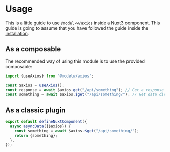 # Usage

This is a little guide to use `@model-w/axios` inside a Nuxt3 component.
This guide is going to assume that you have followed the guide inside
the [installation](installation.md).

## As a composable

The recommended way of using this module is to use the provided composable:

```typescript
import {useAxios} from "@modelw/axios";

const $axios = useAxios();
const response = await $axios.get("/api/something"); // Get a response
const something = await $axios.$get("/api/something/"); // Get data directly
```

## As a classic plugin

```typescript
export default defineNuxtComponent({
  async asyncData({$axios}) {
    const something = await $axios.$get("/api/something/");
    return {something};
  },
});
```

